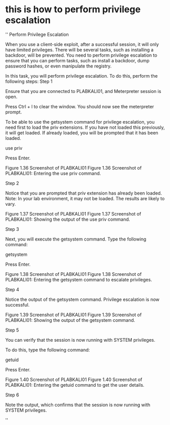  # this is how to perform privilege escalation

''
Perform Privilege Escalation

When you use a client-side exploit, after a successful session, it will only have limited privileges. There will be several tasks, such as installing a backdoor, will be prevented. You need to perform privilege escalation to ensure that you can perform tasks, such as install a backdoor, dump password hashes, or even manipulate the registry.

In this task, you will perform privilege escalation. To do this, perform the following steps:
Step 1

Ensure that you are connected to PLABKALI01, and Meterpreter session is open.

Press Ctrl + l to clear the window. You should now see the meterpreter prompt.

To be able to use the getsystem command for privilege escalation, you need first to load the priv extensions. If you have not loaded this previously, it will get loaded. If already loaded, you will be prompted that it has been loaded.

use priv

Press Enter.

Figure 1.36 Screenshot of PLABKALI01
Figure 1.36 Screenshot of PLABKALI01: Entering the use priv command.

Step 2

Notice that you are prompted that priv extension has already been loaded.
Note: In your lab environment, it may not be loaded. The results are likely to vary.

Figure 1.37 Screenshot of PLABKALI01
Figure 1.37 Screenshot of PLABKALI01: Showing the output of the use priv command.

Step 3

Next, you will execute the getsystem command. Type the following command:

getsystem

Press Enter.

Figure 1.38 Screenshot of PLABKALI01
Figure 1.38 Screenshot of PLABKALI01: Entering the getsystem command to escalate privileges.

Step 4

Notice the output of the getsystem command. Privilege escalation is now successful.

Figure 1.39 Screenshot of PLABKALI01
Figure 1.39 Screenshot of PLABKALI01: Showing the output of the getsystem command.

Step 5

You can verify that the session is now running with SYSTEM privileges.

To do this, type the following command:

getuid

Press Enter.

Figure 1.40 Screenshot of PLABKALI01
Figure 1.40 Screenshot of PLABKALI01: Entering the getuid command to get the user details.

Step 6

Note the output, which confirms that the session is now running with SYSTEM privileges.

''


